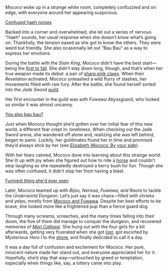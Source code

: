 *Mococo* woke up in a strange white room, completely confuzzled and on edge, with everyone around her appearing suspicious.

[Confused haeh noises](#embed:https://www.youtube.com/live/OSjlqA0FS9Q?feature=shared\&t=540)

Backed into a corner and overwhelmed, she let out a series of nervous "Haeh" sounds, her usual response when she doesn’t know what’s going on. Thankfully, the tension eased as she got to know the others. They were weird but friendly. She also ocasionally let out "Bau Bau" as a way to express her emotions.

During the battle with the *Stain King*, Mococo didn’t have the best start—being the [first to fall](https://www.youtube.com/live/OSjlqA0FS9Q?feature=shared\&t=3153). She didn’t stay down long, though, and that’s when her true weapon made its debut: a pair of [sharp pink claws](https://www.youtube.com/live/OSjlqA0FS9Q?feature=shared\&t=3184). When their *Revelation* activated, Mococo unleashed a wild flurry of slashes, her movements filled with raw fury. After the battle, she found herself sorted into the *Jade Sword* [guild](https://www.youtube.com/live/OSjlqA0FS9Q?feature=shared\&t=3462).

Her first encounter in the guild was with *Fuwawa Abyssguard*, who looked so similar it was almost uncanny.

[You also bau bau?](#embed:https://www.youtube.com/live/OSjlqA0FS9Q?feature=shared\&t=3549)

Just when Mococo thought she’d gotten over her initial fear of this new world, a different fear crept in: loneliness. When checking out the Jade Sword arena, she wandered off alone and, realizing she was left behind, began to panic. Luckily, her guildmates found her in time and promised they’d always stick by her (see [Elizabeth-Mococo: By your side](#edge:mococo-liz)).

With her fears calmed, Mococo dove into learning about this strange world. She lit up with joy when she figured out how to ride a [horse](https://www.youtube.com/live/OSjlqA0FS9Q?feature=shared\&t=4345) and couldn’t stop laughing as she repeatedly destroyed a berry bush for fun. Though she was often confused, it didn’t stop her from having a blast.

[Funniest thing she'd ever seen](#embed:https://www.youtube.com/live/OSjlqA0FS9Q?feature=shared\&t=6611)

Later, Mococo teamed up with *Bijou, Nerissa, Fuwawa, and Raora* to tackle the *Underworld Dungeon*. Let’s just say it was chaos—filled with shrieks and yelps, mostly from [Mococo and Fuwawa](https://www.youtube.com/live/ASF0b50sKM0?feature=shared\&t=2143). Despite her best efforts to be brave, she looked more like a frightened pup than a fierce guard dog.

Through many screams, screeches, and the many times falling into their doom, the five of them did manage to conquer the dungeon, and recovered memories of *[Mori Calliope](https://www.youtube.com/live/ASF0b50sKM0?feature=shared\&t=3463)*. She hung out with the four girls for a bit afterwards, getting very frusrated when she got [lost](https://www.youtube.com/live/ASF0b50sKM0?feature=shared\&t=3688), got escorted by *Mysterious Hero I* to the [shore](https://www.youtube.com/live/ASF0b50sKM0?feature=shared\&t=4152), and finally dedcided to call it a day.

It was a day full of confusion and excitement for Mococo. Her pure, innocent nature made her stand out, and everyone appreciated her for it. Hopefully, she’d stay that way—untouched by greed or temptation, especially when things like, say, a lottery came into play.
